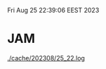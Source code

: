 Fri Aug 25 22:39:06 EEST 2023
# JAM
<a href='./cache/202308/25_22.log'>./cache/202308/25_22.log</a>
